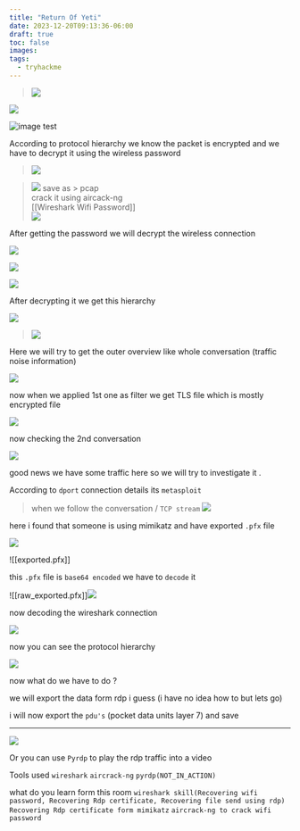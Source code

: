 ```yaml
---
title: "Return Of Yeti"
date: 2023-12-20T09:13:36-06:00
draft: true
toc: false
images:
tags:
  - tryhackme
---
```


>![](/image/20240115234206.png)

![](/image/20240115234757.png)  

  

![image test](/image/20240116002102.png)  

According to protocol hierarchy we know the packet is encrypted and we have to decrypt it using the wireless password  

  

>![](/image/20240115234817.png)

>![](/image/20240115234930.png)
>save as > pcap  
>crack it using aircack-ng  
>[[Wireshark Wifi Password]]  
>![](/image/20231206233057.png) 

  

After getting the password we will decrypt the wireless connection  

![](/image/20240116002559.png)  

![](/image/20240116002944.png)  

![](/image/20240116003113.png)  

  

After decrypting it we get this hierarchy  

![](/image/20240116003313.png)  

  

  

>![](/image/20240115235607.png)  

  

Here we will try to get the outer overview like whole conversation (traffic noise information)  

![](/image/20240116004040.png)  

now when we applied 1st one as filter we get TLS file which is mostly encrypted file  

![](/image/20240116022028.png)  

  

now checking the 2nd conversation  

![](/image/20240116022525.png)  

good news we have some traffic here so we will try to investigate it .  

According to `dport` connection details its `metasploit`  

  

>when we follow the conversation / `TCP stream` ![](/image/20240116022950.png)

  

here i found that someone is using mimikatz and have exported `.pfx` file  

![](/image/20240116023430.png)  

  

![[exported.pfx]]  

  

this `.pfx` file is `base64 encoded` we have to `decode` it  

![[raw_exported.pfx]]![](/image/20240116024020.png)

  

now decoding the wireshark connection  

![](/image/20240116031350.png)

now you can see the protocol hierarchy  

![](/image/20240116031518.png)  

  

now what do we have to do ?  

we will export the data form rdp i guess (i have no idea how to but lets go)  

  

i will now export the `pdu's` (pocket data units layer 7) and save


----------------
![](/image/20240116121830.png)

Or you can use `Pyrdp` to play the rdp traffic into a video 


Tools used `wireshark` `aircrack-ng` `pyrdp(NOT_IN_ACTION)`

what do you learn form this room `wireshark skill(Recovering wifi password, Recovering Rdp certificate, Recovering file send using rdp)` `Recovering Rdp certificate form mimikatz` `aircrack-ng to crack wifi password` 
